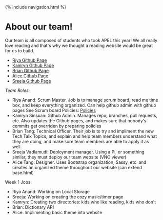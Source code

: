 {% include navigation.html %}
# About our team!

Our team is all composed of students who took APEL this year! We all really love reading and that's why we thought a reading website would be great for us to build. 
- [Riya Github Page](https://ranand2445.github.io/curly-knife/)
- [Kamryn Github Page](https://kamryns.github.io/curly-spork/)
- [Brian Github Page](https://bgt072105.github.io/curly-ladle/)
- [Alice Github Page](https://tangalice.github.io/curly-chopstick/index)
- [Sreeja Github Page](https://sreejavad.github.io/curly-spatula/)


*Team Roles:*
- Riya Anand: Scrum Master. Job is to manage scrum board, read me time box, and keep everything organized. Can help github admin with github pages See Scrum board Policies: [Policies](https://github.com/kamryns/curly-cupboard/wiki/Scrum-Board-POLICIES)
- Kamryn Sinsuan: Github Admin. Manages repo, branches, pull requests, etc. Also updates the Github pages, and makes sure that nobody's commits get overriden by preparing policies
- Brian Tang: Technical Officer. Their job is to try and impliment the new Tech Talk Topics, and explain and help team members understand what they are doing, and make sure team members are able to apply it as well.
- Sreeja Vadlamudi: Deployment manager. Using a Pi, or something similar, they must deploy our team website (VNC viewer)
- Alice Tang: Designer. Uses Bootstrap organization, Sassy, etc. and creates an organized theme throughout our website (can extend base.html)

Week 1 Jobs:
- Riya Anand: Working on Local Storage
- Sreeja: Working on creating the cozy music/timer page
- Kamryn: Creating two directories: kids who like reading, kids who don't
- Brian: Dictionary API
- Alice: Implimenting basic theme into website